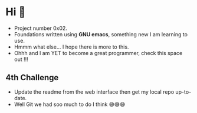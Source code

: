 # Hi :wave:

- Project number 0x02.
- Foundations written using **GNU emacs**, something new I am learning to use.
- Hmmm what else... I hope there is more to this.
- Ohhh and I am YET to become a great programmer, check this space out !!!

## 4th Challenge

- Update the readme from the web interface then get my local repo up-to-date.
- Well Git we had soo much to do I think 😅😅😅
